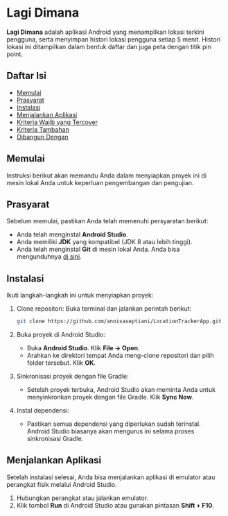 # Lagi Dimana

**Lagi Dimana** adalah aplikasi Android yang menampilkan lokasi terkini pengguna, serta menyimpan histori lokasi pengguna setiap 5 menit. Histori lokasi ini ditampilkan dalam bentuk daftar dan juga peta dengan titik pin point.

## Daftar Isi
- [Memulai](#memulai)
- [Prasyarat](#prasyarat)
- [Instalasi](#instalasi)
- [Menjalankan Aplikasi](#menjalankan-aplikasi)
- [Kriteria Wajib yang Tercover](#kriteria-wajib-yang-tercover)
- [Kriteria Tambahan](#kriteria-tambahan)
- [Dibangun Dengan](#dibangun-dengan)

## Memulai
Instruksi berikut akan memandu Anda dalam menyiapkan proyek ini di mesin lokal Anda untuk keperluan pengembangan dan pengujian.

## Prasyarat
Sebelum memulai, pastikan Anda telah memenuhi persyaratan berikut:
- Anda telah menginstal **Android Studio**.
- Anda memiliki **JDK** yang kompatibel (JDK 8 atau lebih tinggi).
- Anda telah menginstal **Git** di mesin lokal Anda. Anda bisa mengunduhnya [di sini](https://git-scm.com/).

## Instalasi
Ikuti langkah-langkah ini untuk menyiapkan proyek:

1. Clone repositori: Buka terminal dan jalankan perintah berikut:
    ```bash
    git clone https://github.com/annisaseptiani/LocationTrackerApp.git
    ```

2. Buka proyek di Android Studio:
   - Buka **Android Studio**. Klik **File -> Open**.
   - Arahkan ke direktori tempat Anda meng-clone repositori dan pilih folder tersebut. Klik **OK**.

3. Sinkronisasi proyek dengan file Gradle:
   - Setelah proyek terbuka, Android Studio akan meminta Anda untuk menyinkronkan proyek dengan file Gradle. Klik **Sync Now**.

4. Instal dependensi:
   - Pastikan semua dependensi yang diperlukan sudah terinstal. Android Studio biasanya akan mengurus ini selama proses sinkronisasi Gradle.

## Menjalankan Aplikasi
Setelah instalasi selesai, Anda bisa menjalankan aplikasi di emulator atau perangkat fisik melalui Android Studio.

1. Hubungkan perangkat atau jalankan emulator.
2. Klik tombol **Run** di Android Studio atau gunakan pintasan **Shift + F10**.
